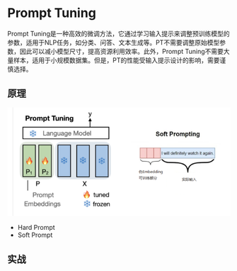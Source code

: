 # Prompt Tuning

Prompt Tuning是一种高效的微调方法，它通过学习输入提示来调整预训练模型的参数，适用于NLP任务，如分类、问答、文本生成等。PT不需要调整原始模型参数，因此可以减小模型尺寸，提高资源利用效率。此外，Prompt Tuning不需要大量样本，适用于小规模数据集。但是，PT的性能受输入提示设计的影响，需要谨慎选择。

## 原理

![img.png](img.png)


+ Hard Prompt
+ Soft Prompt


## 实战

## 